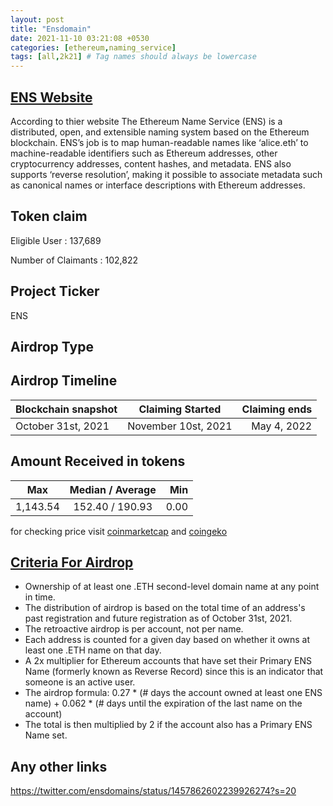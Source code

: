 ```yaml
---
layout: post
title: "Ensdomain"
date: 2021-11-10 03:21:08 +0530
categories: [ethereum,naming_service]
tags: [all,2k21] # Tag names should always be lowercase
---
```



## [ENS Website](https://ens.domains/)

According to thier website The Ethereum Name Service (ENS) is a distributed, open, and extensible naming system based on the Ethereum blockchain. ENS’s job is to map human-readable names like ‘alice.eth’ to machine-readable identifiers such as Ethereum addresses, other cryptocurrency addresses, content hashes, and metadata. ENS also supports ‘reverse resolution’, making it possible to associate metadata such as canonical names or interface descriptions with Ethereum addresses.

## Token claim

Eligible User : 137,689

Number of Claimants : 102,822

## Project Ticker

ENS

## Airdrop Type

## Airdrop Timeline

| Blockchain snapshot     | Claiming Started           | Claiming ends    |
| ----------------------- |:--------------------------:| ----------------:|
|    October 31st, 2021   |   November 10st, 2021      |   May 4, 2022    |

## Amount Received in tokens  

| Max        |    Median / Average  |       Min    |
| ---------- |:--------------------:| ------------:|
|  1,143.54  |    152.40 / 190.93   |    0.00      |

for checking price visit [coinmarketcap](https://coinmarketcap.com/currencies/ethereum-name-service/) and [coingeko](https://www.coingecko.com/en/coins/ethereum-name-service/)

## [Criteria For Airdrop](https://ens.mirror.xyz/-eaqMv7XPikvXhvjbjzzPNLS4wzcQ8vdOgi9eNXeUuY)

* Ownership of at least one .ETH second-level domain name at any point in time.
* The distribution of airdrop is based on the total time of an address's past registration and future registration as of October 31st, 2021.
* The retroactive airdrop is per account, not per name.
* Each address is counted for a given day based on whether it owns at least one .ETH name on that day.
* A 2x multiplier for Ethereum accounts that have set their Primary ENS Name (formerly known as Reverse Record) since this is an indicator that someone is an active user.
* The airdrop formula: 0.27 \* (# days the account owned at least one ENS name) + 0.062 \* (# days until the expiration of the last name on the account)
* The total is then multiplied by 2 if the account also has a Primary ENS Name set.

## Any other links

<https://twitter.com/ensdomains/status/1457862602239926274?s=20>
